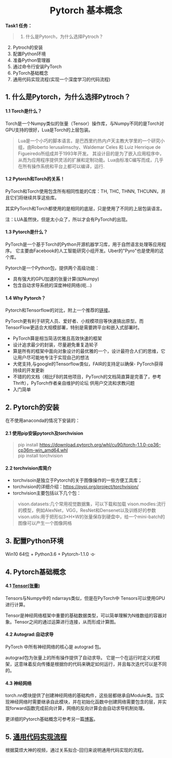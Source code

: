 # <center>Pytorch 基本概念</center>

**Task1 任务：**
>1. 什么是Pytorch，为什么选择Pytroch？
2. Pytroch的安装
3. 配置Python环境
4. 准备Python管理器
5. 通过命令行安装PyTorch
6. PyTorch基础概念
7. 通用代码实现流程(实现一个深度学习的代码流程)

## 1. 什么是Pytorch，为什么选择Pytroch？
#### 1.1 Torch是什么？  
Torch是一个Numpy类似的张量（Tensor）操作库，与Numpy不同的是Torch对GPU支持的很好，Lua是Torch的上层包装。
>Lua是一个小巧的脚本语言。是巴西里约热内卢天主教大学里的一个研究小组，由Roberto Ierusalimschy、Waldemar Celes 和 Luiz Henrique de Figueiredo所组成并于1993年开发。 其设计目的是为了嵌入应用程序中，从而为应用程序提供灵活的扩展和定制功能。Lua由标准C编写而成，几乎在所有操作系统和平台上都可以编译，运行.

#### 1.2 Pytorch和Torch的关系！
PyTorch和Torch使用包含所有相同性能的C库：TH, THC, THNN, THCUNN，并且它们将继续共享这些库。

其实PyTorch和Torch都使用的是相同的底层，只是使用了不同的上层包装语言。

注：LUA虽然快，但是太小众了，所以才会有PyTorch的出现。

#### 1.3 Pytorch是什么？
PyTorch是一个基于Torch的Python开源机器学习库，用于自然语言处理等应用程序。 它主要由Facebook的人工智能研究小组开发。Uber的"Pyro"也是使用的这个库。

Pytorch是一个Python包，提供两个高级功能：
- 具有强大的GPU加速的张量计算(如Numpy)
- 包含自动求导系统的深度神经网络(呃...)

#### 1.4 Why Pytorch？
Pytorch和Tensorflow的对比，附上一个推荐的[链接](https://zhuanlan.zhihu.com/p/28636490)。  

PyTorch更有利于研究人员、爱好者、小规模项目等快速搞出原型。而TensorFlow更适合大规模部署，特别是需要跨平台和嵌入式部署时。

- PyTorch算是相当简洁优雅且高效快速的框架
- 设计追求最少的封装，尽量避免重复造轮子
- 算是所有的框架中面向对象设计的最优雅的一个，设计最符合人们的思维，它让用户尽可能地专注于实现自己的想法
- 大佬支持,与google的Tensorflow类似，FAIR的支持足以确保- PyTorch获得持续的开发更新
- 不错的的文档（相比FB的其他项目，PyTorch的文档简直算是完善了，参考Thrift），PyTorch作者亲自维护的论坛 供用户交流和求教问题
- 入门简单

## 2. Pytorch的安装

在不使用anaconda的情况下安装的：

#### 2.1 使用pip安装pytorch及torchvision 
>pip install https://download.pytorch.org/whl/cu90/torch-1.1.0-cp36-cp36m-win_amd64.whl  
pip install torchvision

#### 2.2 torchvision库简介
- torchvisoin是独立于Pytorch的关于图像操作的一些方便工具库；  
- torchvision的详细介绍：https://pypi.org/project/torchvision/  
- torchvision主要包括以下几个包：
>vison.datasets:几个常用视觉数据集，可以下载和加载
>vison.modles:流行的模型，例如AlexNet，VGG，ResNet和Densenet以及训练好的参数
>vison.utils:用于把形似3×H×W的张量保存到硬盘中，给一个mini-batch的图像可以产生一个图像网格

## 3. 配置Python环境

Win10 64位 + Python3.6 + Pytorch-1.1.0  ·o·


## 4. Pytorch基础概念

#### 4.1 [Tensor(张量)](https://github.com/zuiing/Pytorch/blob/master/Task1/Tensor(%E5%BC%A0%E9%87%8F)%E7%BB%83%E4%B9%A0.ipynb)
Tensors与Numpy中的 ndarrays类似，但是在PyTorch中 Tensors可以使用GPU进行计算。

Tensor是神经网络框架中重要的基础数据类型，可以简单理解为N维数组的容器对象。Tensor之间的通过运算进行连接，从而形成计算图。

#### 4.2 Autograd:自动求导
PyTorch 中所有神经网络的核心是 autograd 包。

autograd包为张量上的所有操作提供了自动求导。 它是一个在运行时定义的框架，这意味着反向传播是根据你的代码来确定如何运行，并且每次迭代可以是不同的。

#### 4.3 神经网络
torch.nn模块提供了创建神经网络的基础构件，这些层都继承自Module类。当实现神经网络时需要继承自此模块，并在初始化函数中创建网络需要包含的层，并实现forward函数完成前向计算，网络的反向计算会由自动求导机制处理。


更详细的Pytorch基础概念可参考另一篇[博客](https://blog.csdn.net/zzulp/article/details/80573331)。

## 5. [通用代码实现流程](https://github.com/zuiing/Pytorch/blob/master/Task1/%E7%A5%9E%E7%BB%8F%E7%BD%91%E7%BB%9C%E8%AE%AD%E7%BB%83%E8%BF%87%E7%A8%8B-%E5%9B%9E%E5%BD%92.ipynb)
根据莫烦大神的视频，通过关系拟合-回归来说明通用代码实现的流程。


